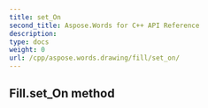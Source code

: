 ```yaml
---
title: set_On
second_title: Aspose.Words for C++ API Reference
description: 
type: docs
weight: 0
url: /cpp/aspose.words.drawing/fill/set_on/
---
```

## Fill.set_On method




